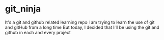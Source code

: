 # git_ninja
It's a git and github related learning repo
I am trying to learn the use of git and gitHub from a long time
But today, I decided that I'll be using the git and github in each and every project
